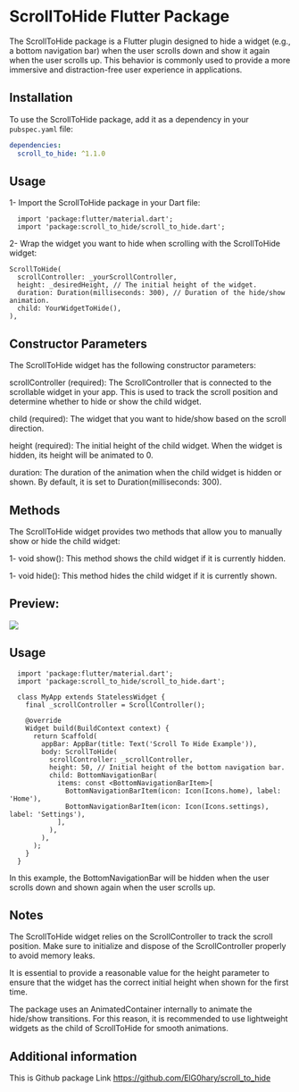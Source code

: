 # ScrollToHide Flutter Package

The ScrollToHide package is a Flutter plugin designed to hide a widget (e.g., a bottom navigation bar) when the user scrolls down and show it again when the user scrolls up. This behavior is commonly used to provide a more immersive and distraction-free user experience in applications.

## Installation

To use the ScrollToHide package, add it as a dependency in your `pubspec.yaml` file:

```yaml
dependencies:
  scroll_to_hide: ^1.1.0 
  ```

## Usage
 1- Import the ScrollToHide package in your Dart file:
  ```
    import 'package:flutter/material.dart';
    import 'package:scroll_to_hide/scroll_to_hide.dart';
  ```
 2- Wrap the widget you want to hide when scrolling with the ScrollToHide widget:
  ```
  ScrollToHide(
    scrollController: _yourScrollController,
    height: _desiredHeight, // The initial height of the widget.
    duration: Duration(milliseconds: 300), // Duration of the hide/show animation.
    child: YourWidgetToHide(),
  ),
  ```
## Constructor Parameters
  The ScrollToHide widget has the following constructor parameters:

scrollController (required): The ScrollController that is connected to the scrollable widget in your app. This is used to track the scroll position and determine whether to hide or show the child widget.

child (required): The widget that you want to hide/show based on the scroll direction.

height (required): The initial height of the child widget. When the widget is hidden, its height will be animated to 0.

duration: The duration of the animation when the child widget is hidden or shown. By default, it is set to Duration(milliseconds: 300).

## Methods
  The ScrollToHide widget provides two methods that allow you to manually show or hide the child widget:

  1- void show(): This method shows the child widget if it is currently hidden.

  1- void hide(): This method hides the child widget if it is currently shown.
## Preview:

<img src="https://user-images.githubusercontent.com/85020587/228395540-58475a13-6ded-4392-95bd-fd0766408aea.gif">

## Usage

```
  import 'package:flutter/material.dart';
  import 'package:scroll_to_hide/scroll_to_hide.dart';

  class MyApp extends StatelessWidget {
    final _scrollController = ScrollController();

    @override
    Widget build(BuildContext context) {
      return Scaffold(
        appBar: AppBar(title: Text('Scroll To Hide Example')),
        body: ScrollToHide(
          scrollController: _scrollController,
          height: 50, // Initial height of the bottom navigation bar.
          child: BottomNavigationBar(
            items: const <BottomNavigationBarItem>[
              BottomNavigationBarItem(icon: Icon(Icons.home), label: 'Home'),
              BottomNavigationBarItem(icon: Icon(Icons.settings), label: 'Settings'),
            ],
          ),
        ),
      );
    }
  }
```
In this example, the BottomNavigationBar will be hidden when the user scrolls down and shown again when the user scrolls up.

## Notes
The ScrollToHide widget relies on the ScrollController to track the scroll position. Make sure to initialize and dispose of the ScrollController properly to avoid memory leaks.

It is essential to provide a reasonable value for the height parameter to ensure that the widget has the correct initial height when shown for the first time.

The package uses an AnimatedContainer internally to animate the hide/show transitions. For this reason, it is recommended to use lightweight widgets as the child of ScrollToHide for smooth animations.

## Additional information

This is Github package Link
<https://github.com/ElG0hary/scroll_to_hide>
